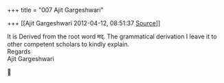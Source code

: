 +++
title = "007 Ajit Gargeshwari"

+++
[[Ajit Gargeshwari	2012-04-12, 08:51:37 [Source](https://groups.google.com/g/samskrita/c/IUE-2A5iV3k)]]



It is Derived from the root word मद्. The grammatical derivation I leave it to other competent scholars to kindly explain.  
Regards  
Ajit Gargeshwari



